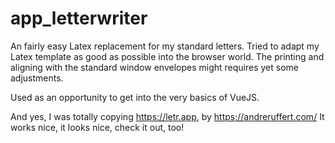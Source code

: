 # app_letterwriter
An fairly easy Latex replacement for my standard letters. Tried to adapt my Latex template as good as possible into the browser world. The printing and aligning with the standard window envelopes might requires yet some adjustments.

Used as an opportunity to get into the very basics of VueJS.

And yes, I was totally copying https://letr.app, by https://andreruffert.com/
It works nice, it looks nice, check it out, too!
